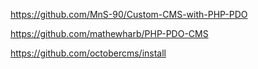 

https://github.com/MnS-90/Custom-CMS-with-PHP-PDO

https://github.com/mathewharb/PHP-PDO-CMS

https://github.com/octobercms/install


